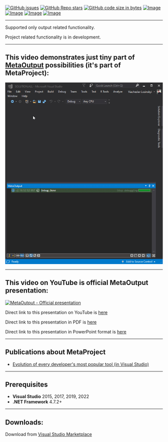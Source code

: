 [![GitHub issues](https://img.shields.io/github/issues/viacheslav-lozinskyi/MetaProject)](https://github.com/viacheslav-lozinskyi/MetaProject/issues)
[![GitHub Repo stars](https://img.shields.io/github/stars/viacheslav-lozinskyi/MetaProject)](https://github.com/viacheslav-lozinskyi/MetaProject/stargazers)
[![GitHub code size in bytes](https://img.shields.io/github/languages/code-size/viacheslav-lozinskyi/MetaProject)](https://github.com/viacheslav-lozinskyi/MetaProject)
[![Image](https://img.shields.io/badge/VS-2022-blueviolet)](https://marketplace.visualstudio.com/items?itemName=ViacheslavLozinskyi.MetaOutput-2022)
[![Image](https://img.shields.io/badge/VS-2019-blueviolet)](https://marketplace.visualstudio.com/items?itemName=ViacheslavLozinskyi.MetaOutput-2019)
[![Image](https://img.shields.io/badge/VS-2017-blueviolet)](https://marketplace.visualstudio.com/items?itemName=ViacheslavLozinskyi.MetaOutput-2019)
[![Image](https://img.shields.io/badge/VS-2015-blueviolet)](https://marketplace.visualstudio.com/items?itemName=ViacheslavLozinskyi.MetaOutput-2019)

---

Supported only output related functionality.

Project related functionality is in development.

---

## This video demonstrates just tiny part of [MetaOutput](https://marketplace.visualstudio.com/items?itemName=ViacheslavLozinskyi.MetaOutput-2022) possibilities (it's part of MetaProject):
![MetaProject-Presentation](resource/video/Presentation1.gif)

---

## This video on YouTube is official MetaOutput presentation:
[![MetaOutput - Official presentation](https://img.youtube.com/vi/_BO40nyx0Qw/hqdefault.jpg)](https://www.youtube.com/watch?v=_BO40nyx0Qw?autoplay=1)

Direct link to this presentation on YouTube is [here](https://www.youtube.com/watch?v=_BO40nyx0Qw?autoplay=1)

Direct link to this presentation in PDF is [here](https://github.com/viacheslav-lozinskyi/MetaOutput/blob/main/resource/document/MetaOutput.pdf)

Direct link to this presentation in PowerPoint format is [here](https://github.com/viacheslav-lozinskyi/MetaOutput/blob/main/resource/document/MetaOutput.pptx)

---

## Publications about MetaProject
- [Evolution of every developer's most popular tool (in Visual Studio)](https://habr.com/ru/post/458300/)

---

## Prerequisites
- **Visual Studio** 2015, 2017, 2019, 2022
- **.NET Framework** 4.7.2+

---

## Downloads:

Download from [Visual Studio Marketplace](https://marketplace.visualstudio.com/items?itemName=ViacheslavLozinskyi.MetaProject)
